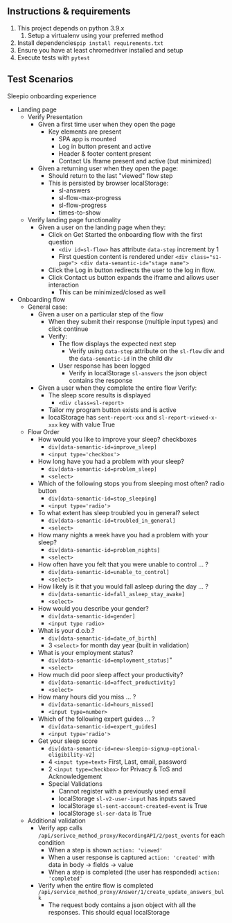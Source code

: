 ## Instructions & requirements
1. This project depends on python 3.9.x
   1. Setup a virtualenv using your preferred method
2. Install dependencies`pip install requirements.txt`
3. Ensure you have at least chromedriver installed and setup
4. Execute tests with `pytest` 

## Test Scenarios

Sleepio onboarding experience

- Landing page
  - Verify Presentation
    - Given a first time user when they open the page
      - Key elements are present
        - SPA app is mounted
        - Log in button present and active
        - Header & footer content present
        - Contact Us Iframe present and active (but minimized)
    - Given a returning user when they open the page: 
      - Should return to the last "viewed" flow step
      - This is persisted by browser localStorage: 
        - sl-answers
        - sl-flow-max-progress
        - sl-flow-progress
        - times-to-show
  - Verify landing page functionality
    - Given a user on the landing page when they:
      - Click on Get Started the onboarding flow with the first question
          - `<div id=sl-flow>` has attribute `data-step` increment by 1 
          - First question content is rendered under `<div class="s1-page"> <div data-semantic-id="stage name">`
      - Click the Log in button redirects the user to the log in flow.
      - Click Contact us button expands the iframe and allows user interaction 
        - This can be minimized/closed as well
- Onboarding flow
  - General case:
    - Given a user on a particular step of the flow 
      - When they submit their response (multiple input types) and click continue
      - Verify:
        - The flow displays the expected next step 
          - Verify using `data-step` attribute on the `sl-flow` div and the `data-semantic-id` in the child div
        - User response has been logged
          - Verify in localStorage `sl-answers` the json object contains the response 
    - Given a user when they complete the entire flow
      Verify: 
      - The sleep score results is displayed
          - `<div class=sl-report>`
      - Tailor my program button exists and is active 
      - localStorage has `sent-report-xxx` and `sl-report-viewed-x-xxx` key with value True
  - Flow Order
    - How would you like to improve your sleep? checkboxes 
      - `div[data-semantic-id=improve_sleep]`
      - `<input type='checkbox'>`
    - How long have you had a problem with your sleep? 
      - `div[data-semantic-id=problem_sleep]`
      - `<select>`
    - Which of the following stops you from sleeping most often? radio button
      - `div[data-semantic-id=stop_sleeping]`
      - `<input type='radio'>`
    - To what extent has sleep troubled you in general? select
      - `div[data-semantic-id=troubled_in_general]`
      - `<select>`
    - How many nights a week have you had a problem with your sleep?
      - `div[data-semantic-id=problem_nights]`
      - `<select>`
    - How often have you felt that you were unable to control ... ? 
      - `div[data-semantic-id=unable_to_control]`
      - `<select>`
    - How likely is it that you would fall asleep during the day ... ? 
      - `div[data-semantic-id=fall_asleep_stay_awake]`
      - `<select>`
    - How would you describe your gender?
      - `div[data-semantic-id=gender]`
      - `<input type radio>`
    - What is your d.o.b.?
      - `div[data-semantic-id=date_of_birth]`
      - 3 `<select>` for month day year (built in validation)
    - What is your employment status?
      - `div[data-semantic-id=employment_status]`"
      - `<select>`
    - How much did poor sleep affect your productivity?
      - `div[data-semantic-id=affect_productivity]`
      - `<select>`
    - How many hours did you miss ... ?
      - `div[data-semantic-id=hours_missed]`
      - `<input type=number>`
    - Which of the following expert guides ... ? 
      - `div[data-semantic-id=expert_guides]`
      - `<input type='radio'>`
    - Get your sleep score
      - `div[data-semantic-id=new-sleepio-signup-optional-eligibility-v2]`
      - 4 `<input type=text>` First, Last, email, password
      - 2 `<input type=checkbox>` for Privacy & ToS and Acknowledgement  
      - Special Validations
        - Cannot register with a previously used email
        - localStorage `sl-v2-user-input` has inputs saved
        - localStorage `sl-sent-account-created-event` is True
        - localStorage `sl-ser-data` is True
  - Additional validation
    - Verify app calls `/api/serivce_method_proxy/RecordingAPI/2/post_events` for each condition
      - When a step is shown `action: 'viewed'`
      - When a user response is captured `action: 'created'` with  data in body -> fields -> value
      - When a step is completed (the user has responded) `action: 'completed'`
    - Verify when the entire flow is completed `/api/service_method_proxy/Answer/1/create_update_answers_bulk`
      - The request body contains a json object with all the responses. This should equal localStorage